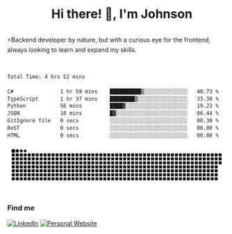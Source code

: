 <div id="user-content-toc">
  <ul align="center">
    <summary><h1 style="display: inline-block">Hi there! 👋, I'm Johnson</h1></summary>
  </ul>
</div>

⚡Backend developer by nature, but with a curious eye for the frontend, always looking to learn and expand my skills.

<br>


<!--START_SECTION:waka-->

```txt
Total Time: 4 hrs 52 mins

C#               1 hr 59 mins    ██████████▒░░░░░░░░░░░░░░   40.73 %
TypeScript       1 hr 37 mins    ████████▒░░░░░░░░░░░░░░░░   33.30 %
Python           56 mins         ████▓░░░░░░░░░░░░░░░░░░░░   19.23 %
JSON             18 mins         █▓░░░░░░░░░░░░░░░░░░░░░░░   06.44 %
GitIgnore file   0 secs          ░░░░░░░░░░░░░░░░░░░░░░░░░   00.30 %
ReST             0 secs          ░░░░░░░░░░░░░░░░░░░░░░░░░   00.00 %
HTML             0 secs          ░░░░░░░░░░░░░░░░░░░░░░░░░   00.00 %
```

<!--END_SECTION:waka-->

<picture>
  <source  srcset="https://github.com/joshwambere/joshwambere/blob/output/github-contribution-grid-snake-dark.svg?palette=github-dark">
  <source  srcset="https://github.com/joshwambere/joshwambere/blob/output/github-contribution-grid-snake.svg">
  <img alt="github contribution grid snake animation" src="https://github.com/joshwambere/joshwambere/blob/output/github-contribution-grid-snake.svg">
</picture>

### Find me
<a href="https://www.linkedin.com/in/dusabe-johnson" target="_blank"><img src="https://img.shields.io/badge/LinkedIn-%230077B5.svg?&style=flat&logo=linkedin&logoColor=white" alt="LinkedIn"></a>
‎‎ [![Personal Website](https://img.shields.io/badge/visit-Johnsonis.me-blue)](https://johnsonis.me/)

